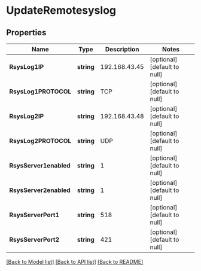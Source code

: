 # UpdateRemotesyslog

## Properties
Name | Type | Description | Notes
------------ | ------------- | ------------- | -------------
**RsysLog1IP** | **string** | 192.168.43.45 | [optional] [default to null]
**RsysLog1PROTOCOL** | **string** | TCP | [optional] [default to null]
**RsysLog2IP** | **string** | 192.168.43.48 | [optional] [default to null]
**RsysLog2PROTOCOL** | **string** | UDP | [optional] [default to null]
**RsysServer1enabled** | **string** | 1 | [optional] [default to null]
**RsysServer2enabled** | **string** | 1 | [optional] [default to null]
**RsysServerPort1** | **string** | 518 | [optional] [default to null]
**RsysServerPort2** | **string** | 421 | [optional] [default to null]

[[Back to Model list]](../README.md#documentation-for-models) [[Back to API list]](../README.md#documentation-for-api-endpoints) [[Back to README]](../README.md)

